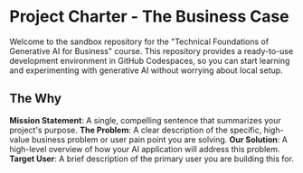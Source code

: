 # Project Charter - The Business Case

Welcome to the sandbox repository for the "Technical Foundations of Generative AI for Business" course. This repository provides a ready-to-use development environment in GitHub Codespaces, so you can start learning and experimenting with generative AI without worrying about local setup.

## The Why

**Mission Statement**: A single, compelling sentence that summarizes your project's purpose.
**The Problem**: A clear description of the specific, high-value business problem or user pain point you are solving.
**Our Solution**: A high-level overview of how your AI application will address this problem.
**Target User**: A brief description of the primary user you are building this for.




